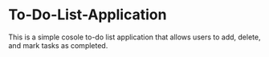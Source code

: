 # To-Do-List-Application
This is a simple  cosole to-do list application that allows users to add, delete, and mark tasks as completed.
